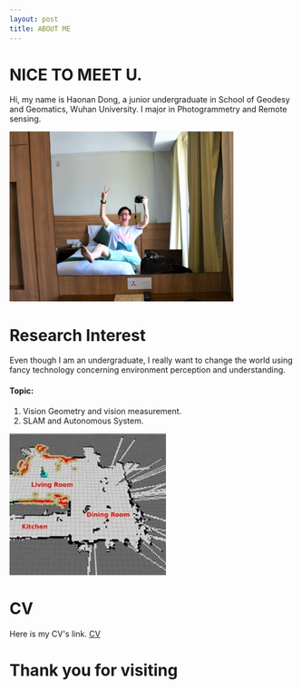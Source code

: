 ```yaml
---
layout: post
title: ABOUT ME
---
```

# NICE TO MEET U. 
Hi, my name is Haonan Dong, a junior undergraduate in School of Geodesy and Geomatics, Wuhan University. I major in Photogrammetry and Remote sensing.

<img src="https://github.com/haonan-dong/haonan-dong.github.io/raw/master/assets/img/me.JPG" height="300" />

# Research Interest
Even though I am an undergraduate, I really want to change the world using fancy technology concerning environment perception and understanding.

#### Topic:
1. Vision Geometry and vision measurement.
2. SLAM and Autonomous System.

<img src="https://github.com/haonan-dong/haonan-dong.github.io/raw/master/assets/img/slam.jpeg" height="250" />

# CV
Here is my CV's link.
[CV](https://github.com/haonan-dong/haonan-dong.github.io/blob/master/assets/files/CV.pdf)


# Thank you for visiting
